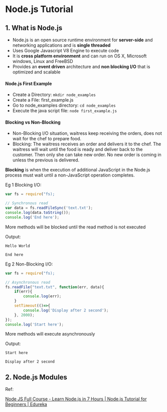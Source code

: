 # Node.js Tutorial

## 1. What is Node.js
* Node.js is an open source runtime environment for **server-side** and networking applications and is **single threaded**
* Uses Google Javascript V8 Engine to execute code
* It is **cross platform environment** and can run on OS X, Microsoft windows, Linux and FreeBSD
* Provides an **event driven** architecture and **non blocking I/O** that is optimized and scalable

#### Node.js First Example
* Create a Directory: ```mkdir node_examples```
* Create a File: first_example.js
* Go to node_examples directory: ```cd node_examples```
* Execute the java script file: ```node first_example.js```


#### Blocking vs Non-Blocking
* Non-Blocking I/O situation, waitress keep receiving the orders, does not wait for the chef to prepare food.
* Blocking: The waitress receives an order and delivers it to the chef. The waitress will wait until the food is ready and deliver back to the customer. Then only she can take new order. No new order is coming in unless the previous is delivered.

**Blocking** is when the execution of additional JavaScript in the Node.js process must wait until a non-JavaScript operation completes.

Eg 1 Blocking I/O:

```javascript
var fs = require("fs);

// Synchronous read
var data = fs.readFileSync('text.txt');
console.log(data.toString());
console.log('End here');
```
More methods will be blocked until the read method is not executed

Output:

```
Hello World

End here
```

Eg 2 Non-Blocking I/O:

```javascript
var fs = require("fs);

// Asynchronous read
fs.readFile("text.txt", function(err, data){
	if(err){
		console.log(err);
	}
	setTimeout(()=>{
		console.log('Display after 2 second');
	}, 2000);
});
console.log('Start here');
```
More methods will execute asynchronously

Output:

```
Start here

Display after 2 second
```


## 2. Node.js Modules











Ref:

[Node JS Full Course - Learn Node.js in 7 Hours | Node.js Tutorial for Beginners | Edureka](https://www.youtube.com/watch?v=JnvKXcSI7yk)
